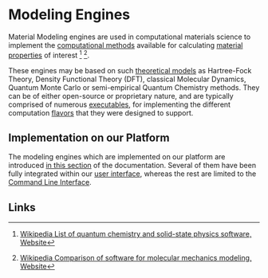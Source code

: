 # Modeling Engines

Material Modeling engines are used in computational materials science to implement the [computational methods](../../methods/overview.md) available for calculating [material properties](../../properties/overview.md) of interest [^1] [^2]. 

These engines may be based on such [theoretical models](../../models/overview.md) as Hartree-Fock Theory, Density Functional Theory (DFT), classical Molecular Dynamics, Quantum Monte Carlo or semi-empirical Quantum Chemistry methods. They can be of either open-source or proprietary nature, and are typically comprised of numerous [executables](../components/executables.md), for implementing the different computation [flavors](../components/flavors.md) that they were designed to support.

## Implementation on our Platform

The modeling engines which are implemented on our platform are introduced [in this section](../../software-directory/overview.md) of the documentation. Several of them have been fully integrated within our [user interface](../../ui/overview.md), whereas the rest are limited to the [Command Line Interface](../../cli/overview.md).

## Links

[^1]: [Wikipedia List of quantum chemistry and solid-state physics software, Website](https://en.wikipedia.org/wiki/List_of_quantum_chemistry_and_solid-state_physics_software)

[^2]: [Wikipedia Comparison of software for molecular mechanics modeling, Website](https://en.wikipedia.org/wiki/Comparison_of_software_for_molecular_mechanics_modeling)

